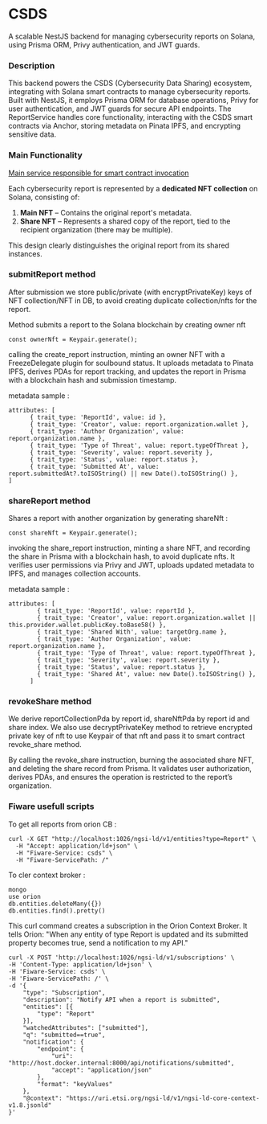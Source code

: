 # CSDS

A scalable NestJS backend for managing cybersecurity reports on Solana, using Prisma ORM, Privy authentication, and JWT guards.


### Description

This backend powers the CSDS (Cybersecurity Data Sharing) ecosystem, integrating with Solana smart contracts to manage cybersecurity reports. Built with NestJS, it employs Prisma ORM for database operations, Privy for user authentication, and JWT guards for secure API endpoints. The ReportService handles core functionality, interacting with the CSDS smart contracts via Anchor, storing metadata on Pinata IPFS, and encrypting sensitive data.

### Main Functionality

[Main service responsible for smart contract invocation](src/modules/reports/reports.service.ts)


Each cybersecurity report is represented by a **dedicated NFT collection** on Solana, consisting of:

1. **Main NFT** – Contains the original report's metadata.
2. **Share NFT** – Represents a shared copy of the report, tied to the recipient organization (there may be multiple).

This design clearly distinguishes the original report from its shared instances.


### submitReport method

After submission we store public/private (with encryptPrivateKey) keys of NFT collection/NFT in DB, to avoid creating duplicate collection/nfts for the report.

Method submits a report to the Solana blockchain by creating owner nft 

```
const ownerNft = Keypair.generate();
```

calling the create_report instruction, minting an owner NFT with a FreezeDelegate plugin for soulbound status. It uploads metadata to Pinata IPFS, derives PDAs for report tracking, and updates the report in Prisma with a blockchain hash and submission timestamp.

metadata sample : 

```
attributes: [
      { trait_type: 'ReportId', value: id },
      { trait_type: 'Creator', value: report.organization.wallet },
      { trait_type: 'Author Organization', value: report.organization.name },
      { trait_type: 'Type of Threat', value: report.typeOfThreat },
      { trait_type: 'Severity', value: report.severity },
      { trait_type: 'Status', value: report.status },
      { trait_type: 'Submitted At', value: report.submittedAt?.toISOString() || new Date().toISOString() },
]
```

### shareReport method


Shares a report with another organization by generating shareNft : 
```
const shareNft = Keypair.generate();
```
invoking the share_report instruction, minting a share NFT, and recording the share in Prisma with a blockchain hash, to avoid duplicate nfts. It verifies user permissions via Privy and JWT, uploads updated metadata to IPFS, and manages collection accounts.

metadata sample : 

```
attributes: [
        { trait_type: 'ReportId', value: reportId },
        { trait_type: 'Creator', value: report.organization.wallet || this.provider.wallet.publicKey.toBase58() },
        { trait_type: 'Shared With', value: targetOrg.name },
        { trait_type: 'Author Organization', value: report.organization.name },
        { trait_type: 'Type of Threat', value: report.typeOfThreat },
        { trait_type: 'Severity', value: report.severity },
        { trait_type: 'Status', value: report.status },
        { trait_type: 'Shared At', value: new Date().toISOString() },
      ]
```



### revokeShare method

We derive reportCollectionPda by report id, shareNftPda by report id and share index. We also use decryptPrivateKey method to retrieve encrypted private key of nft to use Keypair of that nft and pass it to smart contract revoke_share method. 

By calling the revoke_share instruction, burning the associated share NFT, and deleting the share record from Prisma. It validates user authorization, derives PDAs, and ensures the operation is restricted to the report’s organization.

### Fiware usefull scripts

To get all reports from orion CB :

```
curl -X GET "http://localhost:1026/ngsi-ld/v1/entities?type=Report" \
  -H "Accept: application/ld+json" \
  -H "Fiware-Service: csds" \
  -H "Fiware-ServicePath: /"
```

To cler context broker : 
```
mongo
use orion
db.entities.deleteMany({})
db.entities.find().pretty()
```

This curl command creates a subscription in the Orion Context Broker. It tells Orion: "When any entity of type Report is updated and its submitted property becomes true, send a notification to my API."

```
curl -X POST 'http://localhost:1026/ngsi-ld/v1/subscriptions' \
-H 'Content-Type: application/ld+json' \
-H 'Fiware-Service: csds' \
-H 'Fiware-ServicePath: /' \
-d '{
    "type": "Subscription",
    "description": "Notify API when a report is submitted",
    "entities": [{
        "type": "Report"
    }],
    "watchedAttributes": ["submitted"],
    "q": "submitted==true",
    "notification": {
        "endpoint": {
            "uri": "http://host.docker.internal:8000/api/notifications/submitted",
            "accept": "application/json"
        },
        "format": "keyValues"
    },
    "@context": "https://uri.etsi.org/ngsi-ld/v1/ngsi-ld-core-context-v1.8.jsonld"
}'
```